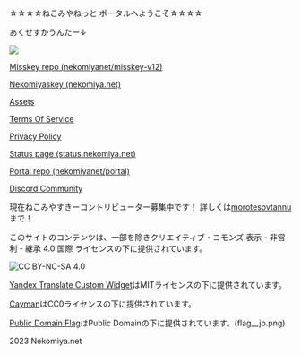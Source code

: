 ☆☆☆☆ねこみやねっと ポータルへようこそ☆☆☆☆

あくせすかうんたー↓

<img src="https://www.kcv.ne.jp/cgi-bin/counter/counter_img.php?user=kasatana&hash=c0a4122bb8815b986d70e41312b4a11e&f=01">

[Misskey repo (nekomiyanet/misskey-v12)](https://github.com/nekomiyanet/misskey-v12)

[Nekomiyaskey (nekomiya.net)](https://nekomiya.net)

[Assets](/assets/index.md)

[Terms Of Service](/tos/index.md)

[Privacy Policy](/privacy/index.md)

[Status page (status.nekomiya.net)](https://status.nekomiya.net)

[Portal repo (nekomiyanet/portal)](https://github.com/nekomiyanet/portal)

[Discord Community](/link/discord/index.md)

現在ねこみやすきーコントリビューター募集中です！
詳しくは[morotesovtannu](https://github.com/morotesovtannu)まで！

このサイトのコンテンツは、一部を除きクリエイティブ・コモンズ 表示 - 非営利 - 継承 4.0 国際 ライセンスの下に提供されています。

![CC BY-NC-SA 4.0](https://i.creativecommons.org/l/by-nc-sa/4.0/88x31.png)

[Yandex Translate Custom Widget](https://github.com/get-web/yandex-translate-custom-widget)はMITライセンスの下に提供されています。

[Cayman](https://github.com/pages-themes/cayman)はCC0ライセンスの下に提供されています。

[Public Domain Flag](https://github.com/emcrisostomo/flags)はPublic Domainの下に提供されています。(flag__jp.png)

2023 <fff>Nekomiya.net<fff>
